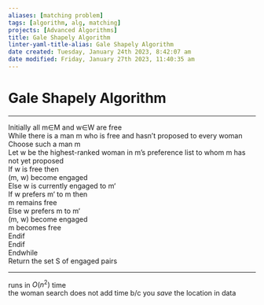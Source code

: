 ```yaml
---
aliases: [matching problem]
tags: [algorithm, alg, matching]
projects: [Advanced Algorithms]
title: Gale Shapely Algorithm
linter-yaml-title-alias: Gale Shapely Algorithm
date created: Tuesday, January 24th 2023, 8:42:07 am
date modified: Friday, January 27th 2023, 11:40:35 am
---
```


# Gale Shapely Algorithm

****

Initially all m∈M and w∈W are free  
While there is a man m who is free and hasn’t proposed to every woman  
    Choose such a man m  
    Let w be the highest-ranked woman in m’s preference list to whom m has not yet proposed  
    If w is free then  
	    (m, w) become engaged  
    Else w is currently engaged to m‘  
	    If w prefers m‘ to m then  
		    m remains free  
		Else w prefers m to m‘  
			(m, w) become engaged  
			m becomes free  
		Endif  
	Endif  
Endwhile  
Return the set S of engaged pairs

****

runs in $O(n^2)$ time  
	the woman search does not add time b/c you *save* the location in data
